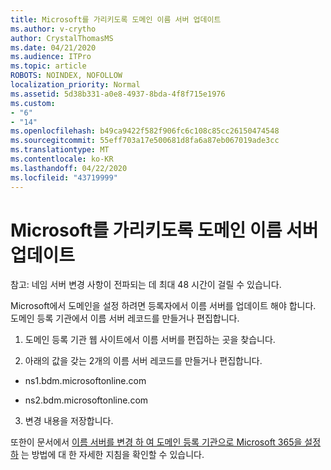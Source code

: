 ```yaml
---
title: Microsoft를 가리키도록 도메인 이름 서버 업데이트
ms.author: v-crytho
author: CrystalThomasMS
ms.date: 04/21/2020
ms.audience: ITPro
ms.topic: article
ROBOTS: NOINDEX, NOFOLLOW
localization_priority: Normal
ms.assetid: 5d38b331-a0e8-4937-8bda-4f8f715e1976
ms.custom:
- "6"
- "14"
ms.openlocfilehash: b49ca9422f582f906fc6c108c85cc26150474548
ms.sourcegitcommit: 55eff703a17e500681d8fa6a87eb067019ade3cc
ms.translationtype: MT
ms.contentlocale: ko-KR
ms.lasthandoff: 04/22/2020
ms.locfileid: "43719999"
---
```

# <a name="update-your-domain-nameservers-to-point-to-microsoft"></a>Microsoft를 가리키도록 도메인 이름 서버 업데이트

참고: 네임 서버 변경 사항이 전파되는 데 최대 48 시간이 걸릴 수 있습니다.
  
Microsoft에서 도메인을 설정 하려면 등록자에서 이름 서버를 업데이트 해야 합니다. 도메인 등록 기관에서 이름 서버 레코드를 만들거나 편집합니다.
  
1. 도메인 등록 기관 웹 사이트에서 이름 서버를 편집하는 곳을 찾습니다.

2. 아래의 값을 갖는 2개의 이름 서버 레코드를 만들거나 편집합니다.

  - ns1.bdm.microsoftonline.com

  - ns2.bdm.microsoftonline.com

3. 변경 내용을 저장합니다.

또한이 문서에서 [이름 서버를 변경 하 여 도메인 등록 기관으로 Microsoft 365을 설정 하](https://docs.microsoft.com/office365/admin/get-help-with-domains/change-nameservers-at-any-domain-registrar) 는 방법에 대 한 자세한 지침을 확인할 수 있습니다.
  